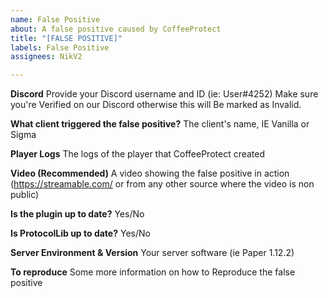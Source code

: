 ```yaml
---
name: False Positive
about: A false positive caused by CoffeeProtect
title: "[FALSE POSITIVE]"
labels: False Positive
assignees: NikV2

---
```


**Discord**
Provide your Discord username and ID (ie: User#4252)
Make sure you're Verified on our Discord otherwise this will
Be marked as Invalid.

**What client triggered the false positive?**
The client's name, IE Vanilla or Sigma

**Player Logs**
The logs of the player that CoffeeProtect created

**Video (Recommended)**
A video showing the false positive in action (https://streamable.com/ or from any other source where the video is non public)

**Is the plugin up to date?**
Yes/No

**Is ProtocolLib up to date?**
Yes/No

**Server Environment & Version**
Your server software (ie Paper 1.12.2)

**To reproduce**
Some more information on how to Reproduce the false positive

